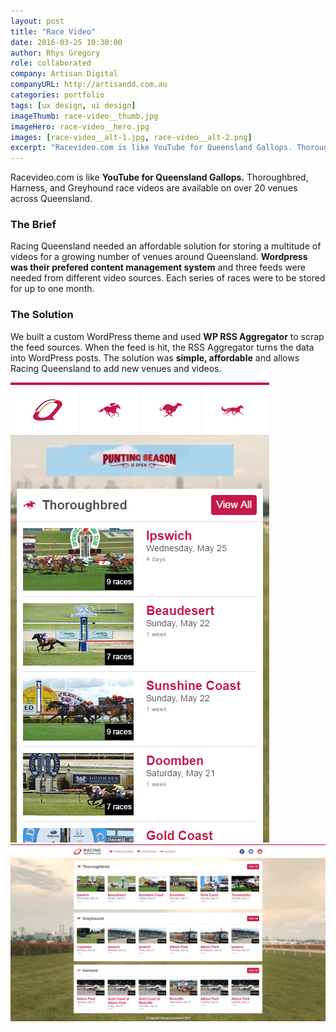 ```yaml
---
layout: post
title: "Race Video"
date: 2016-03-25 10:30:00
author: Rhys Gregory
role: collaborated
company: Artisan Digital
companyURL: http://artisandd.com.au
categories: portfolio
tags: [ux design, ui design]
imageThumb: race-video__thumb.jpg
imageHero: race-video__hero.jpg
images: [race-video__alt-1.jpg, race-video__alt-2.png]
excerpt: "Racevideo.com is like YouTube for Queensland Gallops. Thoroughbred, Harness, and Greyhound race videos are available on over 20 venues across Queensland."
---
```

<div class="o-wrapper  o-wrapper--narrow  u-pt  u-pb+" markdown="1">

Racevideo.com is like **YouTube for Queensland Gallops.** Thoroughbred, Harness, and Greyhound race videos are available on over 20 venues across Queensland.

### The Brief
Racing Queensland needed an affordable solution for storing a multitude of videos for a growing number of venues around Queensland. **Wordpress was their prefered content management system** and three feeds were needed from different video sources. Each series of races were to be stored for up to one month.

### The Solution
We built a custom WordPress theme and used **WP RSS Aggregator** to scrap the feed sources. When the feed is hit, the RSS Aggregator turns the data into WordPress posts. The solution was **simple, affordable** and allows Racing Queensland to add new venues and videos.

</div>

<section class="o-band  c-band  u-pb+">
	<div class="o-wrapper  o-wrapper--narrow  u-text-center">
		<div class="o-layout  o-layout--center">
			<div class="o-layout__item  u-1/1">
				<img class="page-portfolio-item-mobile-img  u-mb" src="/img/portfolio/race-video__alt-2.jpg" alt="Race Video">
			</div>
		</div>
		<div>
			<img src="/img/portfolio/race-video__alt-1.jpg" class="c-portfolio-item__img  u-mb+">
		</div>
	</div>
</section>